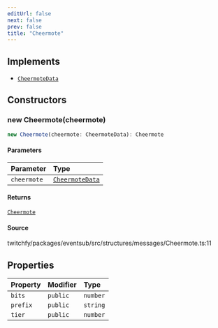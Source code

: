 ```yaml
---
editUrl: false
next: false
prev: false
title: "Cheermote"
---
```


## Implements

- [`CheermoteData`](/api/eventsub/interfaces/cheermotedata/)

## Constructors

### new Cheermote(cheermote)

```ts
new Cheermote(cheermote: CheermoteData): Cheermote
```

#### Parameters

| Parameter | Type |
| :------ | :------ |
| `cheermote` | [`CheermoteData`](/api/eventsub/interfaces/cheermotedata/) |

#### Returns

[`Cheermote`](/api/eventsub/classes/cheermote/)

#### Source

twitchfy/packages/eventsub/src/structures/messages/Cheermote.ts:11

## Properties

| Property | Modifier | Type |
| :------ | :------ | :------ |
| `bits` | `public` | `number` |
| `prefix` | `public` | `string` |
| `tier` | `public` | `number` |
